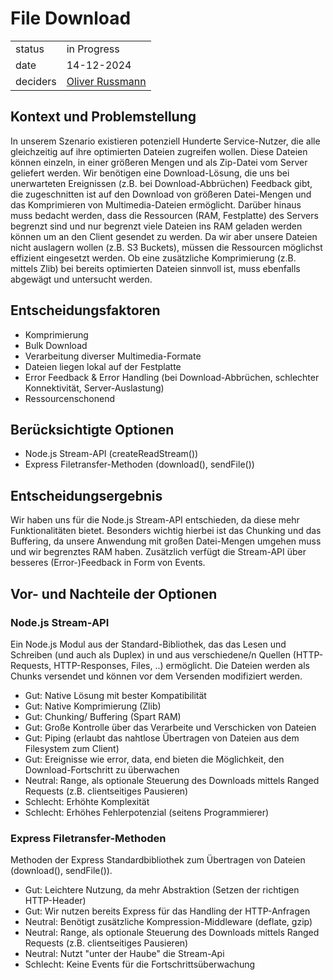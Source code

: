 # File Download

|          |                                                            |
| -------- | ---------------------------------------------------------- |
| status   | in Progress                                                |
| date     | 14-12-2024                                                 |
| deciders | [Oliver Russmann](https://github.com/orussmann) |

## Kontext und Problemstellung
In unserem Szenario existieren potenziell Hunderte Service-Nutzer, die alle gleichzeitig auf ihre optimierten Dateien zugreifen wollen.
Diese Dateien können einzeln, in einer größeren Mengen und als Zip-Datei vom Server geliefert werden. Wir benötigen eine Download-Lösung, die uns bei unerwarteten Ereignissen (z.B. bei Download-Abbrüchen) Feedback gibt,
die zugeschnitten ist auf den Download von größeren Datei-Mengen und das Komprimieren von Multimedia-Dateien ermöglicht. Darüber hinaus muss bedacht werden, dass die Ressourcen (RAM, Festplatte) des Servers begrenzt sind
und nur begrenzt viele Dateien ins RAM geladen werden können um an den Client gesendet zu werden.
Da wir aber unsere Dateien nicht auslagern wollen (z.B. S3 Buckets), müssen die Ressourcen möglichst effizient eingesetzt werden. Ob eine zusätzliche Komprimierung (z.B. mittels Zlib) bei bereits optimierten Dateien sinnvoll ist, muss ebenfalls abgewägt und untersucht werden. 

## Entscheidungsfaktoren
- Komprimierung
- Bulk Download
- Verarbeitung diverser Multimedia-Formate
- Dateien liegen lokal auf der Festplatte
- Error Feedback & Error Handling (bei Download-Abbrüchen, schlechter Konnektivität, Server-Auslastung)
- Ressourcenschonend

## Berücksichtigte Optionen
- Node.js Stream-API (createReadStream())
- Express Filetransfer-Methoden (download(), sendFile())

## Entscheidungsergebnis
Wir haben uns für die Node.js Stream-API entschieden, da diese mehr Funktionalitäten bietet. Besonders wichtig hierbei ist das Chunking und das Buffering, da unsere Anwendung mit großen Datei-Mengen umgehen muss und wir begrenztes RAM haben. Zusätzlich verfügt die Stream-API über besseres (Error-)Feedback in Form von Events.

## Vor- und Nachteile der Optionen

### Node.js Stream-API
Ein Node.js Modul aus der Standard-Bibliothek, das das Lesen und Schreiben (und auch als Duplex) in und aus verschiedene/n Quellen (HTTP-Requests, HTTP-Responses, Files, ..) ermöglicht. Die Dateien werden als Chunks versendet und können vor dem Versenden modifiziert werden.

- Gut: Native Lösung mit bester Kompatibilität
- Gut: Native Komprimierung (Zlib)
- Gut: Chunking/ Buffering (Spart RAM)
- Gut: Große Kontrolle über das Verarbeite und Verschicken von Dateien
- Gut: Piping (erlaubt das nahtlose Übertragen von Dateien aus dem Filesystem zum Client)
- Gut: Ereignisse wie error, data, end bieten die Möglichkeit, den Download-Fortschritt zu überwachen
- Neutral: Range, als optionale Steuerung des Downloads mittels Ranged Requests (z.B. clientseitiges Pausieren)
- Schlecht: Erhöhte Komplexität
- Schlecht: Erhöhes Fehlerpotenzial (seitens Programmierer)

### Express Filetransfer-Methoden
Methoden der Express Standardbibliothek zum Übertragen von Dateien (download(), sendFile()). 

- Gut: Leichtere Nutzung, da mehr Abstraktion (Setzen der richtigen HTTP-Header)
- Gut: Wir nutzen bereits Express für das Handling der HTTP-Anfragen
- Neutral: Benötigt zusätzliche Kompression-Middleware (deflate, gzip)
- Neutral: Range, als optionale Steuerung des Downloads mittels Ranged Requests (z.B. clientseitiges Pausieren)
- Neutral: Nutzt "unter der Haube" die Stream-Api 
- Schlecht: Keine Events für die Fortschrittsüberwachung
